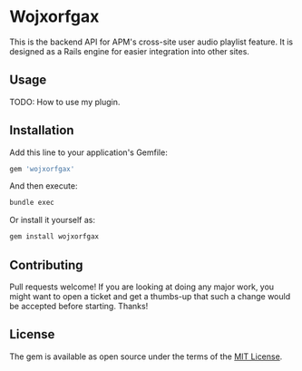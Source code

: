 # Wojxorfgax

This is the backend API for APM's cross-site user audio playlist feature. It is designed as a Rails engine for easier integration into other sites.

## Usage

TODO: How to use my plugin.

## Installation

Add this line to your application's Gemfile:

```ruby
gem 'wojxorfgax'
```

And then execute:

```bash
bundle exec
```

Or install it yourself as:

```bash
gem install wojxorfgax
```

## Contributing

Pull requests welcome! If you are looking at doing any major work, you might want to open a ticket and get a thumbs-up that such a change would be accepted before starting. Thanks!

## License

The gem is available as open source under the terms of the [MIT License](http://opensource.org/licenses/MIT).
